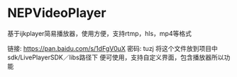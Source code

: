 # NEPVideoPlayer
基于ijkplayer简易播放器，使用方便，支持rtmp，hls，mp4等格式


链接: https://pan.baidu.com/s/1dFgV0uX 密码: tuzj
将这个文件放到项目中sdk/LivePlayerSDK／libs路径下
便可使用，支持自定义界面，包含播放器所以功能
